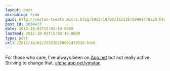 ```yaml
---
layout: post
microblog: true
guid: http://vmstan-tweets.micro.blog/2012/10/02/253238759091478528.html
post_id: 3034477
date: 2012-10-02T15:03:19-0600
lastmod: 2012-10-02T15:03:19-0600
type: post
url: /2012/10/02/253238759091478528.html
---
```

For those who care, I’ve always been on <a href="http://App.net">App.net</a> but not really active. Striving to change that. <a href="https://alpha.app.net/vmstan">alpha.app.net/vmstan</a>
